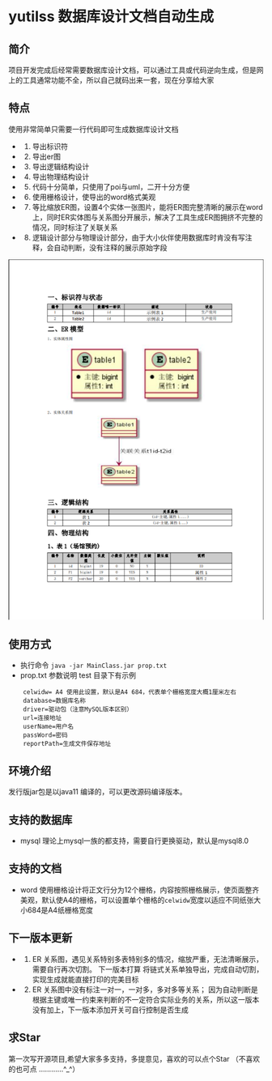 # yutilss 数据库设计文档自动生成
## 简介
 项目开发完成后经常需要数据库设计文档，可以通过工具或代码逆向生成，但是网上的工具通常功能不全，所以自己就码出来一套，现在分享给大家

## 特点
 使用非常简单只需要一行代码即可生成数据库设计文档
- 1. 导出标识符
- 2. 导出er图
- 3. 导出逻辑结构设计
- 4. 导出物理结构设计
- 5. 代码十分简单，只使用了poi与uml，二开十分方便
- 6. 使用栅格设计，使导出的word格式美观
- 7. 等比缩放ER图，设置4个实体一张图片，能将ER图完整清晰的展示在word上，同时ER实体图与关系图分开展示，解决了工具生成ER图拥挤不完整的情况，同时标注了关联关系
- 8. 逻辑设计部分与物理设计部分，由于大小伙伴使用数据库时肯没有写注释，会自动判断，没有注释的展示原始字段

![输入图片说明](image.png)
## 使用方式
- 执行命令
`java -jar MainClass.jar prop.txt`  
- prop.txt 参数说明 test 目录下有示例

```
    celwidw= A4 使用此设置，默认是A4 684，代表单个栅格宽度大概1厘米左右
    database=数据库名称
    driver=驱动包（注意MySQL版本区别）
    url=连接地址
    userName=用户名
    passWord=密码
    reportPath=生成文件保存地址
```
## 环境介绍
发行版jar包是以java11 编译的，可以更改源码编译版本。

## 支持的数据库
- mysql 理论上mysql一族的都支持，需要自行更换驱动，默认是mysql8.0

## 支持的文档
- word  使用栅格设计将正文行分为12个栅格，内容按照栅格展示，使页面整齐美观，默认使A4的栅格，可以设置单个栅格的` celwidw `宽度以适应不同纸张大小684是A4纸栅格宽度

## 下一版本更新
- 1. ER 关系图，遇见关系特别多表特别多的情况，缩放严重，无法清晰展示，需要自行再次切割。 下一版本打算 将链式关系单独导出，完成自动切割，实现生成就能直接打印的完美目标
- 2. ER 关系图中没有标注一对一，一对多，多对多等关系； 因为自动判断是根据主键或唯一约束来判断的不一定符合实际业务的关系，所以这一版本没有加上，下一版本添加开关可自行控制是否生成

## 求Star
第一次写开源项目,希望大家多多支持，多提意见，喜欢的可以点个Star （不喜欢的也可点 …………^_^）

